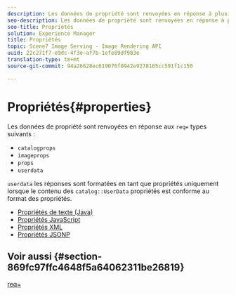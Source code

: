 ```yaml
---
description: Les données de propriété sont renvoyées en réponse à plusieurs types req=.
seo-description: Les données de propriété sont renvoyées en réponse à plusieurs types req=.
seo-title: Propriétés
solution: Experience Manager
title: Propriétés
topic: Scene7 Image Serving - Image Rendering API
uuid: 22c271f7-e9dc-4f3e-af7b-1efe89df983e
translation-type: tm+mt
source-git-commit: 94a26628ec619076f0942e9278165cc591f1c150

---
```



# Propriétés{#properties}

Les données de propriété sont renvoyées en réponse aux `req=` types suivants :

* `catalogprops`
* `imageprops`
* `props`
* `userdata`

`userdata` les réponses sont formatées en tant que propriétés uniquement lorsque le contenu des `catalog::UserData` propriétés est conforme au format des propriétés.

* [Propriétés de texte (Java)](r-text-java-properties.md)
* [Propriétés JavaScript](r-javascript-properties.md)
* [Propriétés XML](r-xml-properties.md)
* [Propriétés JSONP](r-json-properties.md)


## Voir aussi {#section-869fc97ffc4648f5a64062311be26819}

[req=](../../../../../../is-api/http-ref/image-serving-api-ref/c-http-protocol-reference/c-command-reference/r-req/r-req.md#reference-907cdb4a97034db7ad94695f25552e76)
